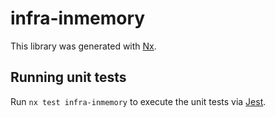 # infra-inmemory

This library was generated with [Nx](https://nx.dev).

## Running unit tests

Run `nx test infra-inmemory` to execute the unit tests via [Jest](https://jestjs.io).

